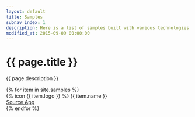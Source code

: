 ```yaml
---
layout: default
title: Samples
subnav_index: 1
description: Here is a list of samples built with various technologies than you can deploy by yourself and take inspiration of.
modified_at: 2015-09-09 00:00:00
---
```


<div class="max-w-sc-content-1532 container mx-auto">


<div class="bg-sc-gray-5 rounded-lg mt-6 p-10">
  <h1 class="text-sc-title-1-1 text-sc-gray-1 font-bold">{{ page.title }}</h1>
  <p class="mt-4">{{ page.description }}</p>
</div>

<div class="grid grid-cols-5 gap-6 mt-6 mb-24">
  {% for item in site.samples %}
    <div class="bg-sc-gray-5 rounded-lg hover:shadow-lg">
        <div class="mb-9 mt-6 flex flex-col items-center">
          <span class="w-12 h-12">{% icon {{ item.logo }} %}</span>
          <span class="mt-4 font-medium text-sc-gray-1 text-sc-text-6">{{ item.name }}</span>
        </div>      
        <div class="flex flex-row divide-x divide-sc-gray-3 text-sc-text-5 font-medium border-t border-sc-gray-3">
          <a href="https://github.com/Scalingo/sample-{{ item.url }}" class="w-1/2 py-6 text-center text-sc-gray-1 hover:text-sc-blue-1">
              Source
            </a>
            <a href="https://{{ item.url }}.is-easy-on-scalingo.com" class="w-1/2 py-6 text-center text-sc-gray-1 hover:text-sc-blue-1">
              App
            </a>
        </div>
    </div>
  {% endfor %}
</div>

</div>